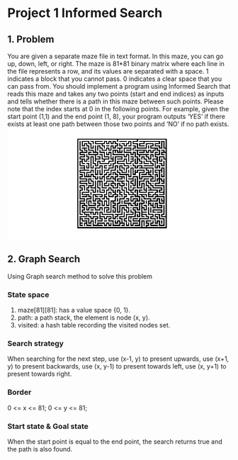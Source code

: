 # Project 1 Informed Search

## 1. Problem
You are given a separate maze file in text format. In this maze, you can go up, down, left, or right. The maze is 81*81 binary matrix where each line in the file represents a row, and its values are separated with a space. 1 indicates a block that you cannot pass. 0 indicates a clear space that you can pass from.
You should implement a program using Informed Search that reads this maze and takes any two points (start and end indices) as inputs and tells whether there is a path in this maze between such points. Please note that the index starts at 0 in the following points. For example, given the start point (1,1) and the end point (1, 8), your program outputs ‘YES’ if there exists at least one path between those two points and ‘NO’ if no path exists.
![maze example](maze.png)

## 2. Graph Search
Using Graph search method to solve this problem   
### State space   

1. maze[81][81]: has a value space {0, 1}.   
2. path: a path stack, the element is node (x, y).   
3. visited: a hash table recording the visited nodes set.   

### Search strategy

When searching for the next step, use (x-1, y) to present upwards, use (x+1, y) to present backwards, use (x, y-1) to present towards left, use (x, y+1) to present towards right.
### Border
0 <= x <= 81; 
0 <= y <= 81; 
### Start state & Goal state
When the start point is equal to the end point, the search returns true and the path is also found.
